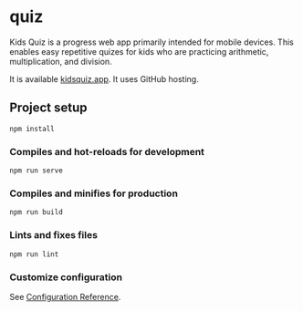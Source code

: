 # quiz

Kids Quiz is a progress web app primarily intended for mobile devices. This enables easy repetitive quizes for kids who are practicing arithmetic, multiplication, and division.

It is available [kidsquiz.app](https://kidsquiz.app/). It uses GitHub hosting.

## Project setup
```
npm install
```

### Compiles and hot-reloads for development
```
npm run serve
```

### Compiles and minifies for production
```
npm run build
```

### Lints and fixes files
```
npm run lint
```

### Customize configuration
See [Configuration Reference](https://cli.vuejs.org/config/).
